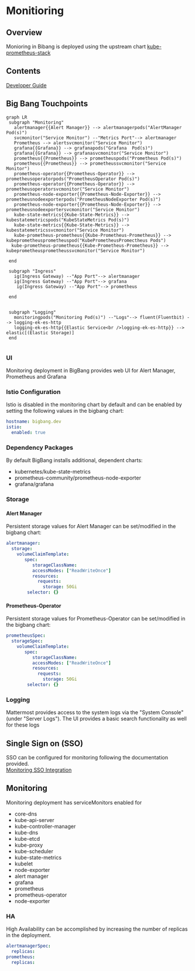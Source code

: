 # Monitioring

## Overview
Monioring in Bibang is deployed using the upstream chart  [kube-prometheus-stack](https://github.com/prometheus-community/helm-charts/charts/kube-prometheus-stack)

## Contents

[Developer Guide](docs/developer-guide.md)

## Big Bang Touchpoints

 ```mermaid
graph LR
  subgraph "Monitoring"
    alertmanager{{Alert Manager}} --> alertmanagerpods("AlertManager Pod(s)")
    svcmonitor("Service Monitor") --"Metrics Port"--> alertmanager
    Prometheus --> alertsvcmonitor("Service Monitor")
    grafana{{Grafana}} --> grafanapods("Grafana  Pod(s)")
    grafana{{Grafana}} --> grafanasvcmonitor("Service Monitor")
    prometheus{{Prometheus}} --> prometheuspods("Prometheus Pod(s)")
    prometheus{{Prometheus}} --> prometheussvcmonitor("Service Monitor")
    prometheus-operator{{Prometheus-Operator}} --> prometheusoperatorpods("PrometheusOperator Pod(s)")
    prometheus-operator{{Prometheus-Operator}} --> prometheusoperatorsvcmonitor("Service Monitor")
    prometheus-node-exporter{{Prometheus-Node-Exporter}} --> prometheusnodeexporterpods("PrometheusNodeExporter Pod(s)")
    prometheus-node-exporter{{Prometheus-Node-Exporter}} --> prometheusnodeexportersvcmonitor("Service Monitor")
    kube-state-metrics{{Kube-State-Metrics}} --> kubestatemetricspods("KubeStateMetrics Pod(s)")
    kube-state-metrics{{Kube-State-Metrics}} --> kubestatemetricssvcmonitor("Service Monitor")
    kube-prometheus-prometheus{{Kube-Prometheus-Prometheus}} --> kubeprometheusprometheuspod("KubePrometheusPromectheus Pods")
   kube-prometheus-prometheus{{Kube-Prometheus-Prometheus}} --> kubeprometheusprometheussvcmonitor("Service Monitor")

  end      

  subgraph "Ingress"
    ig(Ingress Gateway) --"App Port"--> alertmanager
    ig(Ingress Gateway) --"App Port"--> grafana
     ig(Ingress Gateway) --"App Port"--> prometheus
     
  end


  subgraph "Logging"
    monitoringpods("Monitoring Pod(s)") --"Logs"--> fluent(Fluentbit) --> logging-ek-es-http
    logging-ek-es-http{{Elastic Service<br />logging-ek-es-http}} --> elastic[(Elastic Storage)]
  end
  
```   
### UI

Monitoring deployment in BigBang provides web UI for Alert Manager, Prometheus and Grafana

### Istio Configuration

Istio is disabled in the monitoring
 chart by default and can be enabled by setting the following values in the bigbang chart:

```yaml
hostname: bigbang.dev
istio:
  enabled: true
```

### Dependency Packages

By default BigBang  installs additional, dependent charts:
* kubernetes/kube-state-metrics
* prometheus-community/prometheus-node-exporter
* grafana/grafana

### Storage
#### Alert Manager
Persistent storage values for Alert Manager can be set/modified  in the bigbang chart:

```yaml
alertmanager:
  storage:
    volumeClaimTemplate:
       spec:
          storageClassName: 
          accessModes: ["ReadWriteOnce"]
          resources:
            requests:
              storage: 50Gi
        selector: {}
```

#### Prometheus-Operator
Persistent storage values for Prometheus-Operator can be set/modified  in the bigbang chart:

```yaml
prometheusSpec:
  storageSpec:
    volumeClaimTemplate:
       spec:
          storageClassName: 
          accessModes: ["ReadWriteOnce"]
          resources:
            requests:
              storage: 50Gi
        selector: {}
```

### Logging

Mattermost provides access to the system logs via the "System Console" (under "Server Logs"). The UI provides a basic search functionality as well for these logs

## Single Sign on (SSO)

SSO can be configured for monitoring  following the documentation provided. \
[Monitoring SSO Integration](https://repo1.dso.mil/platform-one/big-bang/apps/core/monitoring/-/blob/main/docs/KEYCLOAK.md)

## Monitoring
Monitoring deployment has serviceMonitors enabled for
* core-dns
* kube-api-server
* kube-controller-manager
* kube-dns
* kube-etcd
* kube-proxy
* kube-scheduler
* kube-state-metrics
*  kubelet
* node-exporter
* alert manager
* grafana
* prometheus
* prometheus-operator
* node-exporter

### HA

High Availability can be accomplished by increasing the number of replicas in the deployment.

```yaml
alertmanagerSpec:
  replicas:
prometheus:
  replicas:
```








